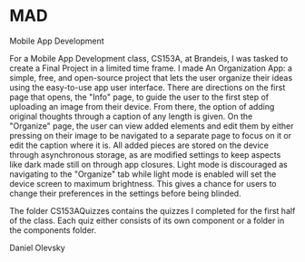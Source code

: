 # MAD
Mobile App Development

For a Mobile App Development class, CS153A, at Brandeis, I was tasked to create a Final Project in a limited time frame. I made An Organization App: a simple, free, and open-source project that lets the user organize their ideas using the easy-to-use app user interface. There are directions on the first page that opens, the "Info" page, to guide the user to the first step of uploading an image from their device. From there, the option of adding original thoughts through a caption of any length is given. On the "Organize" page, the user can view added elements and edit them by either pressing on their image to be navigated to a separate page to focus on it or edit the caption where it is. All added pieces are stored on the device through asynchronous storage, as are modified settings to keep aspects like dark made still on through app closures. 
Light mode is discouraged as navigating to the "Organize" tab while light mode is enabled will set the device screen to maximum brightness. This gives a chance for users to change their preferences in the settings before being blinded. 

The folder CS153AQuizzes contains the quizzes I completed for the first half of the class. Each quiz either consists of its own component or a folder in the components folder. 

Daniel Olevsky
